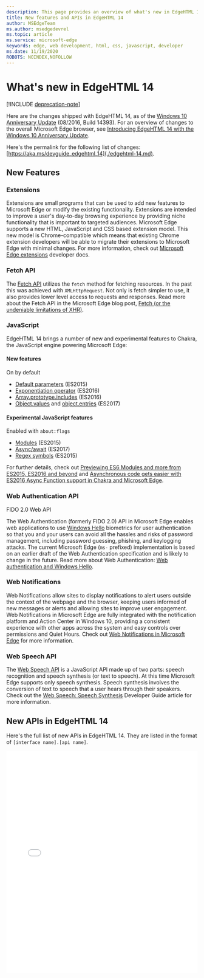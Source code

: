 ```yaml
---
description: This page provides an overview of what's new in EdgeHTML 14.
title: New features and APIs in EdgeHTML 14
author: MSEdgeTeam
ms.author: msedgedevrel
ms.topic: article
ms.service: microsoft-edge
keywords: edge, web development, html, css, javascript, developer
ms.date: 11/19/2020
ROBOTS: NOINDEX,NOFOLLOW
---
```

# What's new in EdgeHTML 14  

[!INCLUDE [deprecation-note](../../includes/legacy-edge-note.md)]  

Here are the changes shipped with EdgeHTML 14, as of the [Windows 10 Anniversary Update](https://blogs.windows.com/windowsexperience/2016/06/29) \(08/2016, Build 14393\).  For an overview of changes to the overall Microsoft Edge browser, see [Introducing EdgeHTML 14 with the Windows 10 Anniversary Update](https://blogs.windows.com/msedgedev/2016/08/04).  

Here's the permalink for the following list of changes: [https://aka.ms/devguide_edgehtml_14](./edgehtml-14.md).  

## New Features  

### Extensions  

Extensions are small programs that can be used to add new features to Microsoft Edge or modify the existing functionality.  Extensions are intended to improve a user's day-to-day browsing experience by providing niche functionality that is important to targeted audiences.  Microsoft Edge supports a new HTML, JavaScript and CSS based extension model.  This new model is Chrome-compatible which means that existing Chrome extension developers will be able to migrate their extensions to Microsoft Edge with minimal changes.  For more information, check out [Microsoft Edge extensions](../../extensions/index.md) developer docs.  

### Fetch API  
The [Fetch API](https://fetch.spec.whatwg.org#fetch-api) utilizes the `fetch` method for fetching resources.  In the past this was achieved with `XMLHttpRequest`.  Not only is fetch simpler to use, it also provides lower level access to requests and responses.  Read more about the Fetch API in the Microsoft Edge blog post, [Fetch (or the undeniable limitations of XHR)](https://blogs.windows.com/msedgedev/2016/05/24).  

### JavaScript  

EdgeHTML 14 brings a number of new and experimental features to Chakra, the JavaScript engine powering Microsoft Edge:  

#### New features  

On by default  

*   [Default parameters](https://developer.microsoft.com/microsoft-edge/platform/status/defaultparameteres6) \(ES2015\)
*   [Exponentiation operator](https://developer.microsoft.com/microsoft-edge/platform/status/exponentiationoperatores2016) \(ES2016\)
*   [Array.prototype.includes](https://developer.microsoft.com/microsoft-edge/platform/status/arrayprototypeincludeses2016) \(ES2016\)
*   [Object.values](https://developer.mozilla.org/docs/Web/JavaScript/Reference/Global_Objects/Object/values) and [object.entries](https://developer.mozilla.org/docs/Web/JavaScript/Reference/Global_Objects/Object/entries) \(ES2017\)  

#### Experimental JavaScript features  

Enabled with `about:flags`  

*   [Modules](https://blogs.windows.com/msedgedev/2016/05/17) \(ES2015\)  
*   [Async/await](https://developer.microsoft.com/microsoft-edge/platform/status/asyncfunctionses2016) \(ES2017\)  
*   [Regex symbols](https://developer.microsoft.com/microsoft-edge/platform/status/regexpbuiltinses6) \(ES2015\)  

For further details, check out [Previewing ES6 Modules and more from ES2015, ES2016 and beyond](https://blogs.windows.com/msedgedev/2016/05/17) and [Asynchronous code gets easier with ES2016 Async Function support in Chakra and Microsoft Edge](https://blogs.windows.com/msedgedev/2015/09/30).  

### Web Authentication API  

FIDO 2.0 Web API  

The Web Authentication \(formerly FIDO 2.0\) API in Microsoft Edge enables web applications to use [Windows Hello](https://www.microsoft.com/windows/comprehensive-security) biometrics for user authentication so that you and your users can avoid all the hassles and risks of password management, including password guessing, phishing, and keylogging attacks.  The current Microsoft Edge \(`ms-` prefixed\) implementation is based on an earlier draft of the Web Authentication specification and is likely to change in the future.  Read more about Web Authentication:  [Web authentication and Windows Hello](../windows-integration/web-authentication.md).

### Web Notifications
Web Notifications allow sites to display notifications to alert users outside the context of the webpage and the browser, keeping users informed of new messages or alerts and allowing sites to improve user engagement.  Web Notifications in Microsoft Edge are fully integrated with the notification platform and Action Center in Windows 10, providing a consistent experience with other apps across the system and easy controls over permissions and Quiet Hours.  Check out [Web Notifications in Microsoft Edge](https://blogs.windows.com/msedgedev/2016/05/16) for more information.  

### Web Speech API
The [Web Speech API](https://dvcs.w3.org/hg/speech-api/raw-file/tip/speechapi.html) is a JavaScript API made up of two parts: speech recognition and speech synthesis \(or text to speech\).  At this time Microsoft Edge supports only speech synthesis.  Speech synthesis involves the conversion of text to speech that a user hears through their speakers.  Check out the [Web Speech: Speech Synthesis](https://developer.mozilla.org/docs/Web/API/Web_Speech_API) Developer Guide article for more information.  

## New APIs in EdgeHTML 14

Here's the full list of new APIs in EdgeHTML 14.  They are listed in the format of `[interface name].[api name]`.  

<iframe height='585' scrolling='no' title='New APIs in EdgeHTML 14' src='//codepen.io/MSEdgeDev/embed/oWMEPE/?height=585&theme-id=23761&default-tab=result&embed-version=2' frameborder='no' allowtransparency='true' allowfullscreen='true' style='width: 100%;'>See the Pen <a href='https://codepen.io/MSEdgeDev/pen/oWMEPE/'>New APIs in EdgeHTML 14</a>by MSEdgeDev (<a href='https://codepen.io/MSEdgeDev'>@MSEdgeDev</a>) on <a href='https://codepen.io'>CodePen</a>.</iframe>  
